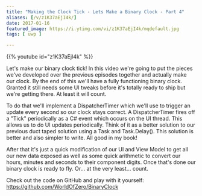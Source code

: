 ```yaml
---
title: "Making the Clock Tick - Lets Make a Binary Clock - Part 4"
aliases: [/v/z1K37aEjI4k/]
date: 2017-01-16
featured_image: https://i.ytimg.com/vi/z1K37aEjI4k/mqdefault.jpg
tags: [ uwp ]

---
```


{{% youtube id="z1K37aEjI4k" %}}

Let's make our binary clock tick! In this video we're going to put the pieces we've developed over the previous episodes together and actually make our clock. By the end of this we'll have a fully functioning binary clock. Granted it still needs some UI tweaks before it's totally ready to ship but we're getting there. At least it will count.

To do that we'll implement a DispatcherTimer which we'll use to trigger an update every second so our clock stays correct. A DispatcherTimer fires off a "Tick" periodically as a C# event which occurs on the UI thread. This allows us to do UI updates periodically. Think of it as a better solution to our previous duct taped solution using a Task and Task.Delay(). This solution is better and also simpler to write. All good in my book!

After that it's just a quick modification of our UI and View Model to get all our new data exposed as well as some quick arithmetic to convert our hours, minutes and seconds to their component digits. Once that's done our binary clock is ready to fly. Or... at the very least... count.

Check out the code on GitHub and play with it yourself: https://github.com/WorldOfZero/BinaryClock
